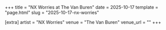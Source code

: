 +++
title = "NX Worries at The Van Buren"
date = 2025-10-17
template = "page.html"
slug = "2025-10-17-nx-worries"

[extra]
artist = "NX Worries"
venue = "The Van Buren"
venue_url = ""
+++
